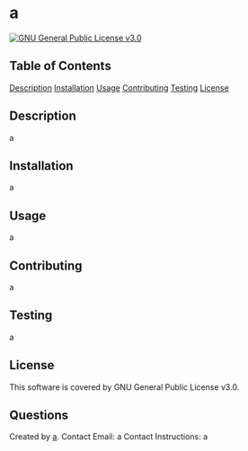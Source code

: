 # a

[![GNU General Public License v3.0](https://img.shields.io/badge/license-GNU%20General%20Public%20License%20v3.0-blue.svg)](https://choosealicense.com/licenses/gpl-3.0)

## Table of Contents

[Description](#description)
[Installation](#installation)
[Usage](#usage)
[Contributing](#contributing)
[Testing](#testing)
[License](#license)

## Description

a

## Installation

a

## Usage

a

## Contributing

a

## Testing

a

## License

This software is covered by GNU General Public License v3.0.

## Questions

Created by [a](https://github.com/a).
Contact Email: a
Contact Instructions: a
